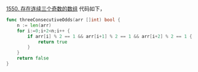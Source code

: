 [1550. 存在连续三个奇数的数组](https://leetcode.cn/problems/three-consecutive-odds/description/)
代码如下，
```go
func threeConsecutiveOdds(arr []int) bool {
    n := len(arr)
    for i:=0;i+2<n;i++ {
        if arr[i] % 2 == 1 && arr[i+1] % 2 == 1 && arr[i+2] % 2 == 1 {
            return true 
        }
    }
    return false 
}
```